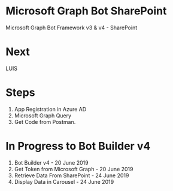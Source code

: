 # Microsoft Graph Bot SharePoint
Microsoft Graph Bot Framework v3 & v4 - SharePoint

# Next
LUIS

# Steps
1. App Registration in Azure AD
2. Microsoft Graph Query
3. Get Code from Postman.

# In Progress to Bot Builder v4
1. Bot Builder v4 - 20 June 2019
2. Get Token from Microsoft Graph - 20 June 2019
3. Retrieve Data From SharePoint - 24 June 2019
4. Display Data in Carousel - 24 June 2019
